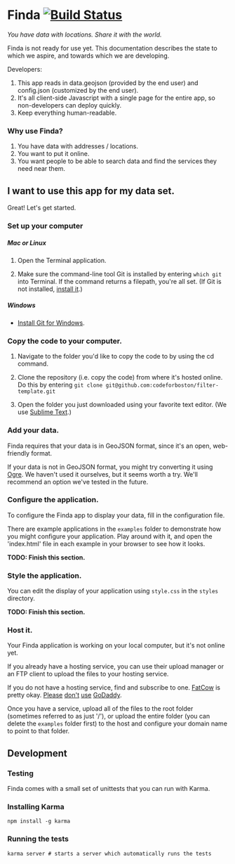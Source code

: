 # Finda [![Build Status](https://travis-ci.org/codeforboston/filter-template.png)](https://travis-ci.org/codeforboston/filter-template)

_You have data with locations. Share it with the world._


Finda is not ready for use yet. This documentation describes the state to which we aspire, and towards which we are developing.

Developers:

1. This app reads in data.geojson (provided by the end user) and config.json (customized by the end user).
2. It's all client-side Javascript with a single page for the entire app, so non-developers can deploy quickly.
3. Keep everything human-readable.


### Why use Finda?

1. You have data with addresses / locations.
2. You want to put it online.
3. You want people to be able to search data and find the services they need near them.


## I want to use this app for my data set.

Great! Let's get started.


### Set up your computer

##### Mac or Linux

1. Open the Terminal application.

2. Make sure the command-line tool Git is installed by entering `which git` into Terminal. If the command returns a filepath, you're all set. (If Git is not installed, [install it](http://git-scm.com/book/en/Getting-Started-Installing-Git).)

##### Windows

- [Install Git for Windows](http://git-scm.com/book/en/Getting-Started-Installing-Git).


### Copy the code to your computer.

1. Navigate to the folder you'd like to copy the code to by using the cd command.

2. Clone the repository (i.e. copy the code) from where it's hosted online. Do this by entering `git clone git@github.com:codeforboston/filter-template.git`

3. Open the folder you just downloaded using your favorite text editor. (We use [Sublime Text](http://www.sublimetext.com/).)


### Add your data.

Finda requires that your data is in GeoJSON format, since it's an open, web-friendly format.

If your data is not in GeoJSON format, you might try converting it using [Ogre](http://ogre.adc4gis.com/). We haven't used it ourselves, but it seems worth a try. We'll recommend an option we've tested in the future.


### Configure the application.

To configure the Finda app to display your data, fill in the configuration file.

There are example applications in the `examples` folder to demonstrate how you might configure your application. Play around with it, and open the 'index.html' file in each example in your browser to see how it looks.

__TODO: Finish this section.__


### Style the application.

You can edit the display of your application using `style.css` in the `styles` directory.

__TODO: Finish this section.__


### Host it.

Your Finda application is working on your local computer, but it's not online yet.

If you already have a hosting service, you can use their upload manager or an FTP client to upload the files to your hosting service.

If you do not have a hosting service, find and subscribe to one. [FatCow](http://www.fatcow.com/) is pretty okay. [Please][1] [don't][2] [use][3] [GoDaddy][4].

[1]: http://breakupwithgodaddy.com/
[2]: http://www.youtube.com/watch?v=_TbjSswtuNA#t=85
[3]: http://msmagazine.com/blog/2013/02/04/top-five-sexist-super-bowl-ads-2013/
[4]: http://www.missrepresentation.org/media/notbuyingit-godaddy-disappoints-again/

Once you have a service, upload all of the files to the root folder (sometimes referred to as just '/'), or upload the entire folder (you can delete the `examples` folder first) to the host and configure your domain name to point to that folder.

## Development

### Testing
Finda comes with a small set of unittests that you can run with Karma.

### Installing Karma
    npm install -g karma

### Running the tests
    karma server # starts a server which automatically runs the tests
